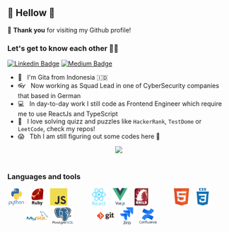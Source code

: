 ## :cactus: Hellow :cactus:

:robot: <b>Thank you</b> for visiting my Github profile!

### Let's get to know each other :ok_woman:
[![Linkedin Badge](https://img.shields.io/badge/-gitafitria-blue?style=flat&logo=Linkedin&logoColor=white&link=https://www.linkedin.com/in/gitafitria/)](https://www.linkedin.com/in/gitafitria/)
[![Medium Badge](https://img.shields.io/badge/-@gitafitria-000000?style=flat&labelColor=000000&logo=Medium&link=https://https://medium.com/@gitafitria)](https://medium.com/@gitafitria)

- :woman: &nbsp; I'm Gita from Indonesia :indonesia: 
- :eyeglasses: &nbsp; Now working as Squad Lead in one of CyberSecurity companies that based in German
- :computer: &nbsp; In day-to-day work I still code as Frontend Engineer which require me to use ReactJs and TypeScript
- :rocket: &nbsp; I love solving quizz and puzzles like `HackerRank`, `TestDome` or `LeetCode`, check my repos!
- :scream: &nbsp; Tbh I am still figuring out some codes here :thinking:

<div id="header" align="center">
  <img src="https://github.com/snipe/animated-gifs/blob/master/Techy/no-idea-what-im-doing.gif" width="500"/>
</div>

<br />

### Languages and tools
<div>
  <img src="https://github.com/devicons/devicon/blob/master/icons/python/python-original-wordmark.svg" title="Python" alt="Ruby" width="40" height="40"/>&nbsp;
  <img src="https://github.com/devicons/devicon/blob/master/icons/ruby/ruby-original-wordmark.svg" title="Ruby" alt="Ruby" width="40" height="40"/>&nbsp;
  <img src="https://github.com/devicons/devicon/blob/master/icons/javascript/javascript-original.svg" title="JavaScript" alt="JavaScript" width="40" height="40"/>&nbsp;
  &nbsp;&nbsp;&nbsp;&nbsp;&nbsp;&nbsp;&nbsp;&nbsp;&nbsp;&nbsp;
  <img src="https://github.com/devicons/devicon/blob/master/icons/react/react-original-wordmark.svg" title="React" alt="React" width="40" height="40"/>&nbsp;
  <img src="https://github.com/devicons/devicon/blob/master/icons/vuejs/vuejs-original-wordmark.svg" title="VueJs" alt="VueJs" width="40" height="40"/>&nbsp;
  <img src="https://github.com/devicons/devicon/blob/master/icons/rails/rails-original-wordmark.svg" title="Rails" alt="Rails" width="40" height="40"/>&nbsp;  
  &nbsp;&nbsp;&nbsp;&nbsp;&nbsp;&nbsp;&nbsp;&nbsp;&nbsp;&nbsp;
  <img src="https://github.com/devicons/devicon/blob/master/icons/html5/html5-original.svg" title="HTML5" alt="HTML" width="40" height="40"/>&nbsp;
  <img src="https://github.com/devicons/devicon/blob/master/icons/css3/css3-plain-wordmark.svg"  title="CSS3" alt="CSS" width="40" height="40"/>&nbsp;
  &nbsp;&nbsp;&nbsp;&nbsp;&nbsp;&nbsp;&nbsp;&nbsp;&nbsp;&nbsp;
  <img src="https://github.com/devicons/devicon/blob/master/icons/mysql/mysql-original-wordmark.svg" title="MySQL"  alt="MySQL" width="50" height="40"/>&nbsp;
  <img src="https://github.com/devicons/devicon/blob/master/icons/postgresql/postgresql-original-wordmark.svg" title="PostgreSQL" alt="PostgreSQL" width="50" height="40"/>&nbsp;  
  &nbsp;&nbsp;&nbsp;&nbsp;&nbsp;&nbsp;&nbsp;&nbsp;&nbsp;&nbsp;
  <img src="https://github.com/devicons/devicon/blob/master/icons/git/git-original-wordmark.svg" title="Git" **alt="Git" width="40" height="40"/>&nbsp;
  <img src="https://github.com/devicons/devicon/blob/master/icons/jira/jira-original-wordmark.svg" title="Jira" alt="Jira" width="40" height="40"/>&nbsp;  
  <img src="https://github.com/devicons/devicon/blob/master/icons/confluence/confluence-original-wordmark.svg" title="Confluence" alt="Confluence" width="40" height="40"/>&nbsp;
</div>


<!--
**gitafitria/gitafitria** is a ✨ _special_ ✨ repository because its `README.md` (this file) appears on your GitHub profile.

Here are some ideas to get you started:

- 🔭 I’m currently working on ...
- 🌱 I’m currently learning ...
- 👯 I’m looking to collaborate on ...
- 🤔 I’m looking for help with ...
- 💬 Ask me about ...
- 📫 How to reach me: ...
- 😄 Pronouns: ...
- ⚡ Fun fact: ...
-->
